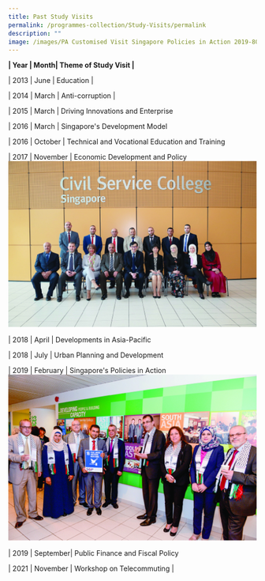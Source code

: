 ```yaml
---
title: Past Study Visits
permalink: /programmes-collection/Study-Visits/permalink
description: ""
image: /images/PA Customised Visit Singapore Policies in Action 2019-80.jpg
---
```

**| Year | Month| Theme of Study Visit |**

| 2013    | June     | Education    |

| 2014    | March   | Anti-corruption |

| 2015    | March   | Driving Innovations and Enterprise

| 2016    | March   | Singapore's Development Model 

| 2016    | October | Technical and Vocational Education and Training 

| 2017    | November | Economic Development and Policy
![Economic Development and Policy](/images/Study%20Visits/PA%20Customised%20Visit%202017-80.jpg)

 | 2018 | April | Developments in Asia-Pacific 
 
 | 2018 | July | Urban Planning and Development 
 
 | 2019 | February | Singapore's Policies in Action 
 ![Singapore's Policies in Action](/images/Study%20Visits/PA%20Customised%20Visit%20Singapore%20Policies%20in%20Action%202019-80.jpg)
 
| 2019 | September| Public Finance and Fiscal Policy

| 2021 | November | Workshop on Telecommuting |